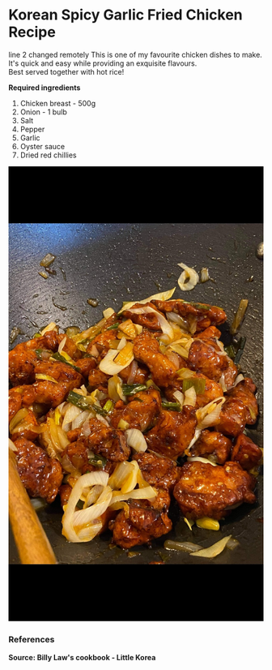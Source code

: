 
# Korean Spicy Garlic Fried Chicken Recipe 

line 2 changed remotely
This is one of my favourite chicken dishes to make. It's quick and easy while providing an exquisite flavours. <br>
Best served together with hot rice! <br>

**Required ingredients**
1. Chicken breast - 500g
2. Onion - 1 bulb
3. Salt
4. Pepper
5. Garlic
6. Oyster sauce
7. Dried red chillies

<img src="recipe.jpg" alt="Korean Spicy Garlic Fried Chicken">

### References
**Source: Billy Law's cookbook - Little Korea**

